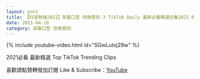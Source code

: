 ```yaml
---
layout: post
title: 【抖音熱搜2021】吴磊口型 你故意的 3 TikTok Daily 最新必看精選合集2021 04 18
date: 2021-04-18
category: 吴磊口型 你故意的
---
```


{% include youtube-video.html id="SGwLutxj29w" %}

2021必看 最新精選 Top TikTok Trending Clips

喜歡請點贊轉發加訂閱 Like & Subscribe：[YouTube](https://www.youtube.com/channel/UCAoR7VcanIPd04uEq_GIylA/videos)

